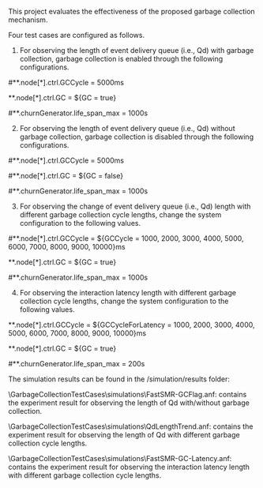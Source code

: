 This project evaluates the effectiveness of the proposed garbage collection mechanism. 

Four test cases are configured as follows.

1) For observing the length of event delivery queue (i.e., Qd) with garbage collection, garbage collection is enabled through the following configurations.

#**.node[*].ctrl.GCCycle = 5000ms

**.node[*].ctrl.GC = ${GC = true}

#**.churnGenerator.life_span_max = 1000s

2) For observing the length of event delivery queue (i.e., Qd) without garbage collection, garbage collection is disabled through the following configurations.

#**.node[*].ctrl.GCCycle = 5000ms

#**.node[*].ctrl.GC = ${GC = false}

#**.churnGenerator.life_span_max = 1000s

3) For observing the change of event delivery queue (i.e., Qd) length with different garbage collection cycle lengths, change the system configuration to the following values.

#**.node[*].ctrl.GCCycle = ${GCCycle = 1000, 2000, 3000, 4000, 5000, 6000, 7000, 8000, 9000, 10000}ms

**.node[*].ctrl.GC = ${GC = true}

#**.churnGenerator.life_span_max = 1000s

4) For observing the interaction latency length with different garbage collection cycle lengths, change the system configuration to the following values.

**.node[*].ctrl.GCCycle = ${GCCycleForLatency = 1000, 2000, 3000, 4000, 5000, 6000, 7000, 8000, 9000, 10000}ms

**.node[*].ctrl.GC = ${GC = true}

#**.churnGenerator.life_span_max = 200s

The simulation results can be found in the /simulation/results folder: 

\GarbageCollectionTestCases\simulations\FastSMR-GCFlag.anf: contains the experiment result for observing the length of Qd with/without garbage collection.

\GarbageCollectionTestCases\simulations\QdLengthTrend.anf: contains the experiment result for observing the length of Qd with different garbage collection cycle lengths.

\GarbageCollectionTestCases\simulations\FastSMR-GC-Latency.anf: contains the experiment result for observing the interaction latency length with different garbage collection cycle lengths.